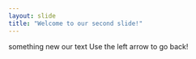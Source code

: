 ```yaml
---
layout: slide
title: "Welcome to our second slide!"
---
```

something new our text
Use the left arrow to go back!

